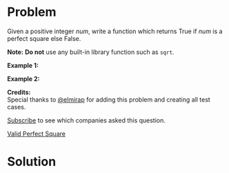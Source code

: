 
# Problem

Given a positive integer _num_, write a function which returns True if _num_
is a perfect square else False.

**Note:** **Do not** use any built-in library function such as `sqrt`. 

**Example 1:**

**Example 2:**

**Credits:**  
Special thanks to [@elmirap](https://discuss.leetcode.com/user/elmirap) for
adding this problem and creating all test cases.

[Subscribe](/subscribe/) to see which companies asked this question.



[Valid Perfect Square](https://leetcode.com/problems/valid-perfect-square)

# Solution



